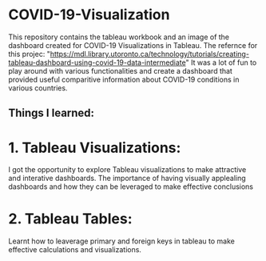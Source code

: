 # COVID-19-Visualization
This repository contains the tableau workbook and an image of the dashboard created for COVID-19 Visualizations in Tableau. The refernce for this projec: "https://mdl.library.utoronto.ca/technology/tutorials/creating-tableau-dashboard-using-covid-19-data-intermediate"
It was a lot of fun to play around with various functionalities and create a dashboard that provided useful comparitive information about COVID-19 conditions in various countries.

## Things I learned:
# 1. Tableau Visualizations:
I got the opportunity to explore Tableau visualizations to make attractive and interative dashboards. The importance of having visually applealing dashboards and how they can be leveraged to make effective conclusions

# 2. Tableau Tables:
Learnt how to leaverage primary and foreign keys in tableau to make effective calculations and visualizations.
